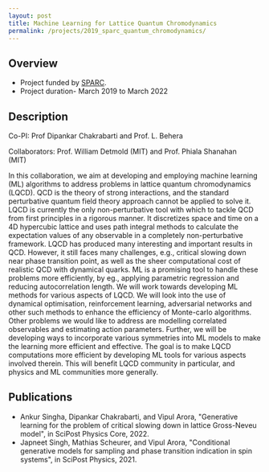 ```yaml
---
layout: post
title: Machine Learning for Lattice Quantum Chromodynamics
permalink: /projects/2019_sparc_quantum_chromodynamics/
---
```


## Overview

  - Project funded by [SPARC]().
  - Project duration- March 2019 to March 2022

## Description
<!---
<img class="img-cover mb-3" src="/assets/images/projects/2021_sensors_graph_abs.png" width="800" height="340">
<br />
--->
Co-PI: Prof Dipankar Chakrabarti and Prof. L. Behera

Collaborators: Prof. William Detmold (MIT) and Prof. Phiala Shanahan (MIT)       

In this collaboration, we aim at developing and employing machine learning (ML) algorithms to address problems in lattice quantum chromodynamics (LQCD). QCD is the theory of strong interactions, and the standard perturbative quantum field theory approach cannot be applied to solve it. LQCD is currently the only non-perturbative tool with which to tackle QCD from first principles in a rigorous manner. It discretizes space and time on a 4D hypercubic lattice and uses path integral methods to calculate the expectation values of any observable in a completely non-perturbative framework. LQCD has produced many interesting and important results in QCD. However, it still faces many challenges, e.g., critical slowing down near phase transition point, as well as the sheer computational cost of realistic QCD with dynamical quarks. ML is a promising tool to handle these problems more efficiently, by eg., applying parametric regression and reducing autocorrelation length. We will work towards developing ML methods for various aspects of LQCD. We will look into the use of dynamical optimisation, reinforcement learning, adversarial networks and other such methods to enhance the efficiency of Monte-carlo algorithms. Other problems we would like to address are modelling correlated observables and estimating action parameters. Further, we will be developing ways to incorporate various symmetries into ML models to make the learning more efficient and effective. The goal is to make LQCD computations more efficient by developing ML tools for various aspects involved therein. This will benefit LQCD community in particular, and physics and ML communities more generally.
## Publications
- Ankur Singha, Dipankar Chakrabarti, and Vipul Arora, "Generative learning for the problem of critical slowing down in lattice Gross-Neveu model", in SciPost Physics Core, 2022.
- Japneet Singh, Mathias Scheurer, and Vipul Arora, "Conditional generative models for sampling and phase transition indication in spin systems", in SciPost Physics, 2021.